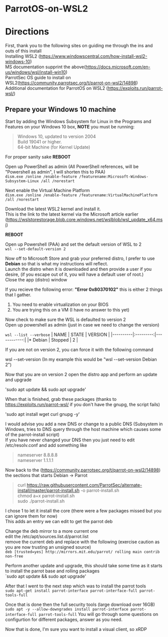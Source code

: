 # ParrotOS-on-WSL2
# Directions

First, thank you to the following sites on guiding me through the ins and outs of this install   
Installing WSL2 (https://www.windowscentral.com/how-install-wsl2-windows-10)  
MS documentation supprint the above(https://docs.microsoft.com/en-us/windows/wsl/install-win10)  
ParrotSec OS guide to install on WSL2(https://community.parrotsec.org/t/parrot-on-wsl2/14898)  
Additional documentation for ParrotOS on WSL2 (https://exploits.run/parrot-wsl/)  
  
## Prepare your Windows 10 machine  
Start by adding the Windows Subsystem for Linux in the Programs and Features on your Windows 10 box, **NOTE** you must be running:  
>Windows 10, updated to version 2004  
>Build 19041 or higher.  
>64-bit Machine (for Kernel Update)  
  
For proper sanity sake **REBOOT**  
  
Open up PowerShell as admin (All PowerShell references, will be "Powershell as admin", I will shorten this to PAA)  
`dism.exe /online /enable-feature /featurename:Microsoft-Windows-Subsystem-Linux /all /norestart`  
  
Next enable the Virtual Machine Platform  
`dism.exe /online /enable-feature /featurename:VirtualMachinePlatform /all /norestart`  
  
Download the latest WSL2 kernel and install it.  
This is the link to the latest kernel via the Microsoft article earlier  
(https://wslstorestorage.blob.core.windows.net/wslblob/wsl_update_x64.msi)  
  
**REBOOT**  
  
Open up Powershell (PAA) and set the default version of WSL to 2  
`wsl --set-default-version 2`  
  
Now off to Microsoft Store and grab your preferred distro, I prefer to use **Debian** so that is what my instructions will reflect.  
Launch the distro when it is downloaded and then provide a user if you desire, (if you escape out of it, you will have a default user of root.)  
Close the app (distro) window  
  
If you recieve the following error: **"Error 0x80370102"** this is either 2 things that I gather.  
1. You need to enable virtualization on your BIOS  
2. You are trying this on a VM (I have no answer to this yet)  
  
Now check to make sure the WSL is defaulted to version 2  
Open up powershell as admin (just in case we need to change the version)  
  
`wsl --list --verbose`
|   NAME   |   STATE   |   VERSION   |
|----------|:---------:|------------:|
|* Debian  |  Stopped  |       2     |
  
If you are not on version 2, you can force it with the following command   
  
wsl --set-version <distribution name> <versionNumber>  (In my example this would be "wsl --set-version Debian 2")  
  
Now that you are on version 2 open the distro app and perform an update and upgrade  
  
'sudo apt update && sudo apt upgrade'
  
When that is finished, grab these packages (thanks to https://exploits.run/parrot-wsl/ if you don't have the gnupg, the script fails)  
  
'sudo apt install wget curl gnupg -y'
  
I would advise you add a new DNS or change to a public DNS (Subsystem in Windows, tries to DNS query through the host machine which causes some of the parrot-install script)  
If you have never changed your DNS then you just need to edit /etc/resolv.conf and add something like  
>nameserver 8.8.8.8  
>nameserver 1.1.1.1  
  
Now back to the (https://community.parrotsec.org/t/parrot-on-wsl2/14898) the sections that starts Debian -> Parrot  
  
>curl https://raw.githubusercontent.com/ParrotSec/alternate-install/master/parrot-install.sh -o parrot-install.sh  
>chmod a+x parrot-install.sh  
>sudo ./parrot-install.sh  
  
I chose 1 to let it install the core (there were a few packages missed but you can ignore them for now)  
This adds an entry we can edit to get the parrot deb  
  
Change the deb mirror to a more current one   
edit the /etc/apt/sources.list.d/parrot.list    
remove the current deb and replace with the following (exercise caution as you are now trusting an unsigned source)  
`deb [trusted=yes] http://mirrors.mit.edu/parrot/ rolling main contrib non-free`
  
Perform another update and upgrade, this should take some time as it starts to install the parrot base and rolling packages  
`sudo apt update && sudo apt upgrade'
  
After that I went to the next step which was to install the parrot tools  
`sudo apt-get install parrot-interface parrot-interface-full parrot-tools-full`
  
Once that is done then the full security tools (large download over 16GB)  
`sudo apt -y --allow-downgrades install parrot-interface parrot-interface-full parrot-tools-full`
You will go through some questions on configurtion for different packages, answer as you need.  
  
Now that is done, I'm sure you want to install a visual client, so xRDP  








